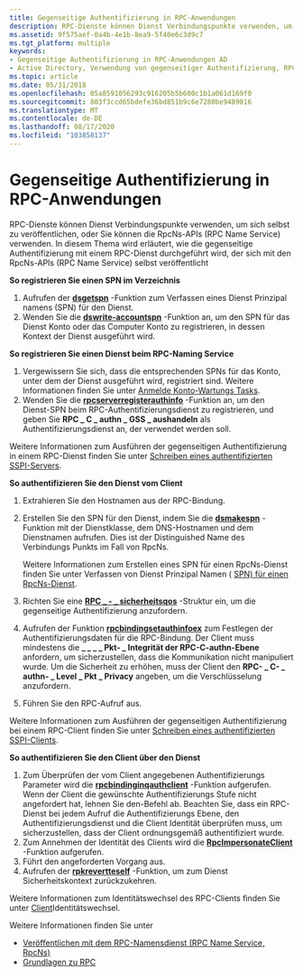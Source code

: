 ```yaml
---
title: Gegenseitige Authentifizierung in RPC-Anwendungen
description: RPC-Dienste können Dienst Verbindungspunkte verwenden, um sich selbst zu veröffentlichen, oder Sie können die RpcNs-APIs (RPC Name Service) verwenden.
ms.assetid: 9f575aef-0a4b-4e1b-8ea9-5f40e6c3d9c7
ms.tgt_platform: multiple
keywords:
- Gegenseitige Authentifizierung in RPC-Anwendungen AD
- Active Directory, Verwendung von gegenseitiger Authentifizierung, RPC
ms.topic: article
ms.date: 05/31/2018
ms.openlocfilehash: 05a8591056293c916205b5b600c1b1a061d169f0
ms.sourcegitcommit: 803f3ccd65bdefe36bd851b9c6e7280be9489016
ms.translationtype: MT
ms.contentlocale: de-DE
ms.lasthandoff: 08/17/2020
ms.locfileid: "103858137"
---
```

# <a name="mutual-authentication-in-rpc-applications"></a>Gegenseitige Authentifizierung in RPC-Anwendungen

RPC-Dienste können Dienst Verbindungspunkte verwenden, um sich selbst zu veröffentlichen, oder Sie können die RpcNs-APIs (RPC Name Service) verwenden. In diesem Thema wird erläutert, wie die gegenseitige Authentifizierung mit einem RPC-Dienst durchgeführt wird, der sich mit den RpcNs-APIs (RPC Name Service) selbst veröffentlicht

**So registrieren Sie einen SPN im Verzeichnis**

1.  Aufrufen der [**dsgetspn**](/windows/desktop/api/Ntdsapi/nf-ntdsapi-dsgetspna) -Funktion zum Verfassen eines Dienst Prinzipal namens (SPN) für den Dienst.
2.  Wenden Sie die [**dswrite-accountspn**](/windows/desktop/api/Ntdsapi/nf-ntdsapi-dswriteaccountspna) -Funktion an, um den SPN für das Dienst Konto oder das Computer Konto zu registrieren, in dessen Kontext der Dienst ausgeführt wird.

**So registrieren Sie einen Dienst beim RPC-Naming Service**

1.  Vergewissern Sie sich, dass die entsprechenden SPNs für das Konto, unter dem der Dienst ausgeführt wird, registriert sind. Weitere Informationen finden Sie unter [Anmelde Konto-Wartungs Tasks](logon-account-maintenance-tasks.md).
2.  Wenden Sie die [**rpcserverregisterauthinfo**](/windows/desktop/api/rpcdce/nf-rpcdce-rpcserverregisterauthinfo) -Funktion an, um den Dienst-SPN beim RPC-Authentifizierungsdienst zu registrieren, und geben Sie **RPC \_ C \_ authn \_ GSS \_ aushandeln** als Authentifizierungsdienst an, der verwendet werden soll.

Weitere Informationen zum Ausführen der gegenseitigen Authentifizierung in einem RPC-Dienst finden Sie unter [Schreiben eines authentifizierten SSPI-Servers](/windows/desktop/Rpc/writing-an-authenticated-sspi-server).

**So authentifizieren Sie den Dienst vom Client**

1.  Extrahieren Sie den Hostnamen aus der RPC-Bindung.
2.  Erstellen Sie den SPN für den Dienst, indem Sie die [**dsmakespn**](/windows/desktop/api/Dsparse/nf-dsparse-dsmakespna) -Funktion mit der Dienstklasse, dem DNS-Hostnamen und dem Dienstnamen aufrufen. Dies ist der Distinguished Name des Verbindungs Punkts im Fall von RpcNs.

    Weitere Informationen zum Erstellen eines SPN für einen RpcNs-Dienst finden Sie unter Verfassen von Dienst Prinzipal Namen ( [SPN) für einen RpcNs-Dienst](composing-spns-for-an-rpcns-service.md).

3.  Richten Sie eine [**RPC \_ - \_ sicherheitsqos**](/windows/desktop/api/rpcdce/ns-rpcdce-rpc_security_qos) -Struktur ein, um die gegenseitige Authentifizierung anzufordern.
4.  Aufrufen der Funktion [**rpcbindingsetauthinfoex**](/windows/desktop/api/rpcdce/nf-rpcdce-rpcbindingsetauthinfoexa) zum Festlegen der Authentifizierungsdaten für die RPC-Bindung. Der Client muss mindestens die **\_ \_ \_ \_ Pkt- \_ Integrität der RPC-C-authn-Ebene** anfordern, um sicherzustellen, dass die Kommunikation nicht manipuliert wurde. Um die Sicherheit zu erhöhen, muss der Client den **RPC- \_ C- \_ authn- \_ Level \_ Pkt \_ Privacy** angeben, um die Verschlüsselung anzufordern.
5.  Führen Sie den RPC-Aufruf aus.

Weitere Informationen zum Ausführen der gegenseitigen Authentifizierung bei einem RPC-Client finden Sie unter [Schreiben eines authentifizierten SSPI-Clients](/windows/desktop/Rpc/writing-an-authenticated-sspi-client).

**So authentifizieren Sie den Client über den Dienst**

1.  Zum Überprüfen der vom Client angegebenen Authentifizierungs Parameter wird die [**rpcbindinginqauthclient**](/windows/desktop/api/rpcdce/nf-rpcdce-rpcbindinginqauthclient) -Funktion aufgerufen. Wenn der Client die gewünschte Authentifizierungs Stufe nicht angefordert hat, lehnen Sie den-Befehl ab. Beachten Sie, dass ein RPC-Dienst bei jedem Aufruf die Authentifizierungs Ebene, den Authentifizierungsdienst und die Client Identität überprüfen muss, um sicherzustellen, dass der Client ordnungsgemäß authentifiziert wurde.
2.  Zum Annehmen der Identität des Clients wird die [**RpcImpersonateClient**](/windows/desktop/api/rpcdce/nf-rpcdce-rpcimpersonateclient) -Funktion aufgerufen.
3.  Führt den angeforderten Vorgang aus.
4.  Aufrufen der [**rpkrevertteself**](/windows/desktop/api/rpcdce/nf-rpcdce-rpcreverttoself) -Funktion, um zum Dienst Sicherheitskontext zurückzukehren.

Weitere Informationen zum Identitätswechsel des RPC-Clients finden Sie unter [Client](/windows/desktop/Rpc/client-impersonation)Identitätswechsel.

Weitere Informationen finden Sie unter

-   [Veröffentlichen mit dem RPC-Namensdienst (RPC Name Service, RpcNs)](publishing-with-the-rpc-name-service-rpcns.md)
-   [Grundlagen zu RPC](/windows/desktop/Rpc/rpc-security-essentials)

 

 